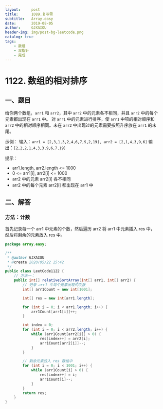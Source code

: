 ```yaml
---
layout:     post
title:      1089.复写零
subtitle:   Array.easy
date:       2019-08-05
author:     GJXAIOU
header-img: img/post-bg-leetcode.png
catalog: true
tags:
    - 数组
	- 双指针
	- 完成 
---
```

# 1122. 数组的相对排序

## 一、题目

给你两个数组，`arr1` 和 `arr2`，其中 `arr2` 中的元素各不相同，并且 `arr2` 中的每个元素都出现在 `arr1` 中。
对 `arr1` 中的元素进行排序，使 `arr1` 中项的相对顺序和 `arr2` 中的相对顺序相同。未在 `arr2` 中出现过的元素需要按照升序放在 `arr1` 的末尾。

示例：
输入：`arr1 = [2,3,1,3,2,4,6,7,9,2,19], arr2 = [2,1,4,3,9,6]`
输出：`[2,2,2,1,4,3,3,9,6,7,19]`

提示：

- arr1.length, arr2.length <= 1000
- 0 <= arr1[i], arr2[i] <= 1000
- arr2 中的元素 arr2[i] 各不相同
- arr2 中的每个元素 arr2[i] 都出现在 arr1 中


## 二、解答

### 方法：计数

首先记录每一个 arr1 中元素的个数，然后遍历 arr2 将 arr1 中元素插入 res 中，然后将剩余的元素放入 res 中。

```java
package array.easy;

/**
 * @author GJXAIOU
 * @create 2020/05/22 15:42
 */
public class LeetCode1122 {
    // 方法一：
    public int[] relativeSortArray(int[] arr1, int[] arr2) {
        // 记录 arr1 中每个元素出现的次数
        int[] arr1Count = new int[1001];

        int[] res = new int[arr1.length];

        for (int i = 0; i < arr1.length; i++) {
            arr1Count[arr1[i]]++;
        }

        int index = 0;
        for (int i = 0; i < arr2.length; i++) {
            while (arr1Count[arr2[i]] > 0) {
                res[index++] = arr2[i];
                arr1Count[arr2[i]]--;
            }
        }

        // 剩余元素放入 res 数组中
        for (int i = 0; i < 1001; i++) {
            while (arr1Count[i] > 0) {
                res[index++] = i;
                arr1Count[i]--;
            }
        }
        return res;
    }
}

```